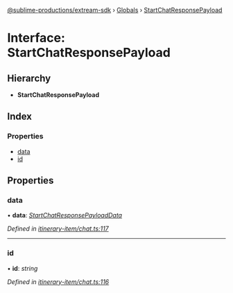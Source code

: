 [@sublime-productions/extream-sdk](../README.md) › [Globals](../globals.md) › [StartChatResponsePayload](startchatresponsepayload.md)

# Interface: StartChatResponsePayload

## Hierarchy

* **StartChatResponsePayload**

## Index

### Properties

* [data](startchatresponsepayload.md#data)
* [id](startchatresponsepayload.md#id)

## Properties

###  data

• **data**: *[StartChatResponsePayloadData](startchatresponsepayloaddata.md)*

*Defined in [itinerary-item/chat.ts:117](https://github.com/Extream-SaaS/ex-sdk/blob/38e00dd/src/itinerary-item/chat.ts#L117)*

___

###  id

• **id**: *string*

*Defined in [itinerary-item/chat.ts:116](https://github.com/Extream-SaaS/ex-sdk/blob/38e00dd/src/itinerary-item/chat.ts#L116)*
